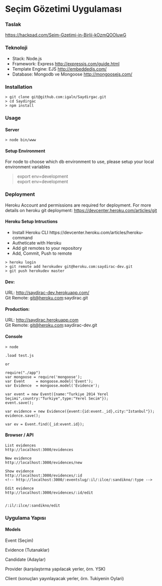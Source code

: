 # Seçim Gözetimi Uygulaması

### Taslak

https://hackpad.com/Seim-Gzetimi-in-Birlii-kOzmQOOluwG

### Teknoloji

* Stack: Node.js
* Framework: Express http://expressjs.com/guide.html
* Template Engine: EJS http://embeddedjs.com/
* Database: Mongodb ve Mongoose http://mongoosejs.com/

### Installation

```
> git clone git@github.com:igaln/Saydirgac.git
> cd Saydirgac
> npm install
```

### Usage

#### Server

```
> node bin/www
```

#### Setup Environment 

For node to choose which db environment to use,
please setup your local environment variables

>export env=development   
>export env=development

### Deployment

Heroku Account and permissions are required for deployment.
For more details on heroku git deployment:
https://devcenter.heroku.com/articles/git

#### Heroku Setup Intructions
<ul>
<li>Install Heroku CLI https://devcenter.heroku.com/articles/heroku-command</li>
<li>Autheticate with Heroku</li>
<li>Add git remotes to your repository</li>
<li>Add, Commit, Push to remote</li>
</ul>

```
> heroku login
> git remote add herokudev git@heroku.com:saydirac-dev.git
> git push herokudev master
```


#### Dev: 			
URL: 			http://saydirac-dev.herokuapp.com/ <br>
Git Remote: 	git@heroku.com:saydirac.git

#### Production: 

URL: 			http://saydirac.herokuapp.com <br>
Git Remote: 	git@heroku.com:saydirac-dev.git


#### Console

```
> node

.load test.js

or

require("./app")
var mongoose = require('mongoose');
var Event     = mongoose.model('Event');
var Evidence  = mongoose.model('Evidence');

var event = new Event({name:"Turkiye 2014 Yerel Seçimi",country:"Turkiye",type:"Yerel Secim"});
event.save();

var evidence = new Evidence({event:{id:event._id},city:"Istanbul"});
evidence.save();

var ev = Event.find({_id:event.id});
```

#### Browser / API

```
List evidences
http://localhost:3000/evidences

New evidence
http://localhost:3000/evidences/new

Show evidence
http://localhost:3000/evidences/:id
<!-- http://localhost:3000/:eventslug/:il/:ilce/:sandikno/:type -->

Edit evidence
http://localhost:3000/evidences/:id/edit


/:il/:ilce/:sandikno/edit

```

### Uygulama Yapısı

#### Models

Event (Seçim)

Evidence (Tutanaklar)

Candidate (Adaylar)

Provider (karşılaştırma yapılacak yerler, örn. YSK)

Client (sonuçları yayınlayacak yerler, örn. Tukiyenin Oylari)
